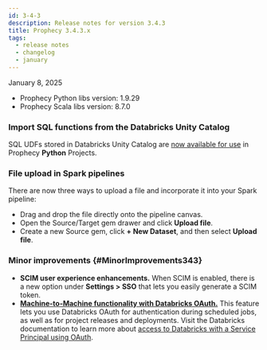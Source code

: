 ```yaml
---
id: 3-4-3
description: Release notes for version 3.4.3
title: Prophecy 3.4.3.x
tags:
  - release notes
  - changelog
  - january
---
```


January 8, 2025

- Prophecy Python libs version: 1.9.29
- Prophecy Scala libs version: 8.7.0

### Import SQL functions from the Databricks Unity Catalog

SQL UDFs stored in Databricks Unity Catalog are [now available for use](../../Spark/functions/user-defined-functions.md#import-udfs) in Prophecy **Python** Projects.

### File upload in Spark pipelines

There are now three ways to upload a file and incorporate it into your Spark pipeline:

- Drag and drop the file directly onto the pipeline canvas.
- Open the Source/Target gem drawer and click **Upload file**.
- Create a new Source gem, click **+ New Dataset**, and then select **Upload file**.

### Minor improvements {#MinorImprovements343}

- **SCIM user experience enhancements.** When SCIM is enabled, there is a new option under **Settings > SSO** that lets you easily generate a SCIM token.
- **[Machine-to-Machine functionality with Databricks OAuth.](docs/administration/authentication/databricks-oauth.md)** This feature lets you use Databricks OAuth for authentication during scheduled jobs, as well as for project releases and deployments. Visit the Databricks documentation to learn more about [access to Databricks with a Service Principal using OAuth](https://docs.databricks.com/en/dev-tools/auth/oauth-m2m.html).
